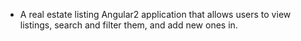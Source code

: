 * A real estate listing Angular2 application that allows users to view listings, search and filter them, and add new ones in.